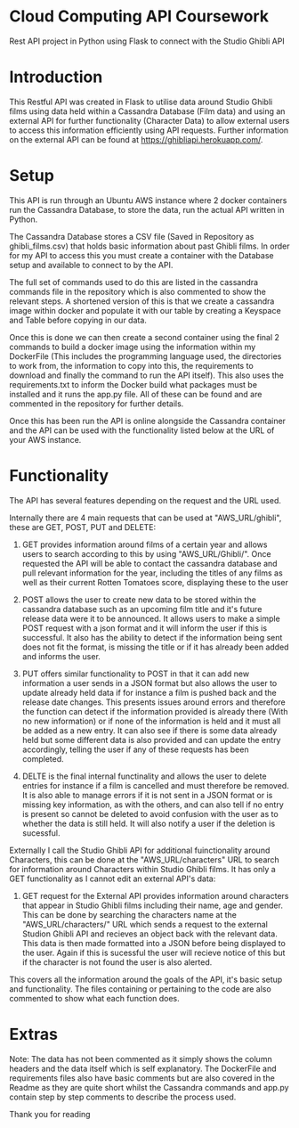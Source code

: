 # Cloud Computing API Coursework

Rest API project in Python using Flask to connect with the Studio Ghibli API

# Introduction

This Restful API was created in Flask to utilise data around Studio Ghibli films using data held within a Cassandra Database (Film data) and using an external API for further functionality (Character Data) to allow external users to access this information efficiently using API requests. Further information on the external API can be found at https://ghibliapi.herokuapp.com/.

# Setup

This API is run through an Ubuntu AWS instance where 2 docker containers run the Cassandra Database, to store the data, run the actual API written in Python.

The Cassandra Database stores a CSV file (Saved in Repository as ghibli_films.csv) that holds basic information about past Ghibli films. In order for my API to access this you must create a container with the Database setup and available to connect to by the API.

The full set of commands used to do this are listed in the cassandra commands file in the repository which is also commented to show the relevant steps. A shortened version of this is that we create a cassandra image within docker and populate it with our table by creating a Keyspace and Table before copying in our data.

Once this is done we can then create a second container using the final 2 commands to build a docker image using the information within my DockerFile (This includes the programming language used, the directories to work from, the information to copy into this, the requirements to download and finally the command to run the API itself). This also uses the requirements.txt to inform the Docker build what packages must be installed and it runs the app.py file. All of these can be found and are commented in the repository for further details.

Once this has been run the API is online alongside the Cassandra container and the API can be used with the functionality listed below at the URL of your AWS instance.

# Functionality

The API has several features depending on the request and the URL used.

Internally there are 4 main requests that can be used at "AWS_URL/ghibli", these are GET, POST, PUT and DELETE:

1) GET provides information around films of a certain year and allows users to search according to this by using "AWS_URL/Ghibli/<year>". Once requested the API will be able to contact the cassandra database and pull relevant information for the year, including the titles of any films as well as their current Rotten Tomatoes score, displaying these to the user
  
2) POST allows the user to create new data to be stored within the cassandra database such as an upcoming film title and it's future release data were it to be announced. It allows users to make a simple POST request with a json format and it will inform the user if this is successful. It also has the ability to detect if the information being sent does not fit the format, is missing the title or if it has already been added and informs the user.

3) PUT offers similar functionality to POST in that it can add new information a user sends in a JSON format but also allows the user to update already held data if for instance a film is pushed back and the release date changes. This presents issues around errors and therefore the function can detect if the information provided is already there (With no new information) or if none of the information is held and it must all be added as a new entry. It can also see if there is some data already held but some different data is also provided and can update the entry accordingly, telling the user if any of these requests has been completed.

4) DELTE is the final internal functinality and allows the user to delete entries for instance if a film is cancelled and must therefore be removed. It is also able to manage errors if it is not sent in a JSON format or is missing key information, as with the others, and can also tell if no entry is present so cannot be deleted to avoid confusion with the user as to whether the data is still held. It will also notify a user if the deletion is sucessful.

Externally I call the Studio Ghibli API for additional fuinctionality around Characters, this can be done at the "AWS_URL/characters" URL to search for information around Characters within Studio Ghibli films. It has only a GET functionality as I cannot edit an external API's data:

1) GET request for the External API provides information around characters that appear in Studio Ghibli films including their name, age and gender. This can be done by searching the characters name at the "AWS_URL/characters/<name>" URL which sends a request to the external Studion Ghibli API and recieves an object back with the relevant data. This data is then made formatted into a JSON before being displayed to the user. Again if this is sucessful the user will recieve notice of this but if the character is not found the user is also alerted.
  
This covers all the information around the goals of the API, it's basic setup and functionality. The files containing or pertaining to the code are also commented to show what each function does. 

# Extras

Note: The data has not been commented  as it simply shows the column headers and the data itself which is self explanatory. The DockerFile and requirements files also have basic comments but are also covered in the Readme as they are quite short whilst the Cassandra commands and app.py contain step by step comments to describe the process used.

Thank you for reading
